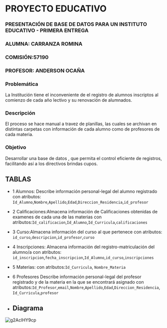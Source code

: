 
# PROYECTO EDUCATIVO

### PRESENTACIÓN DE BASE DE DATOS PARA UN INSTITUTO EDUCATIVO - PRIMERA ENTREGA

### ALUMNA: CARRANZA ROMINA

### COMISIÓN:57190

### PROFESOR: ANDERSON OCAÑA


### Problemática

La Institución tiene el inconveniente de el registro de alumnos inscriptos al comienzo de cada año lectivo y su renovación de alumnados.
### Descripción 
El proceso se hace manual a travez de planillas, las cuales se archivan en distintas carpetas con información de cada alumno como de profesores de cada materia.
### Objetivo
Desarrollar una base de datos , que permita el control eficiente de registros, facilitando así a los directivos brindas cupos.





## TABLAS

- 1 Alumnos: Describe información personal-legal  del alumno registrado con atributos:
`Id_Alumno`,`Nombre`,`Apellido`,`Edad`,`Direccion_Residencia`,`id_profesor`

- 2 Calificaciones:Almacena información de Calificaciones obtenidas de examenes de cada una de las materias con atributos:`Id_calificacion`,`Id_Alumno`,`Id_Curricula`,`calificaciones`

- 3 Curso:Almacena información del curso al que pertenece con atributos:
`id_curso`,`descripcion`,`id_profesor`,`curso`

- 4 Inscripciones: Almacena información del registro-matriculación del  alumno/a con atributos: `id_inscripcion`,`fecha_inscripcion`,`Id_Alumno`,`id_curso`,`inscripciones`
- 5 Materias: con atributos:`Id_Curricula`, `Nombre_Materia`

- 6 Profesores Describe información personal-legal  del profesor registrado y de la materia en la que se encontrará asignado con atributos:`Id_Profesor`,`email`,`Nombre`,`Apellido`,`Edad`,`Direccion_Residencia`,`Id_Curricula`,`profesor`
- ## Diagrama


![g2AclHY9cp](https://github.com/pampa86/-PROYECTO_COLEGIO_CARRANZA/assets/174401261/c6144e41-b2b6-4321-bc8e-be10ec8132e8)

